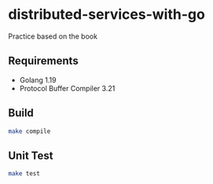 # distributed-services-with-go

Practice based on the book

## Requirements

- Golang 1.19
- Protocol Buffer Compiler 3.21

## Build

```bash
make compile
```

## Unit Test

```bash
make test
```
